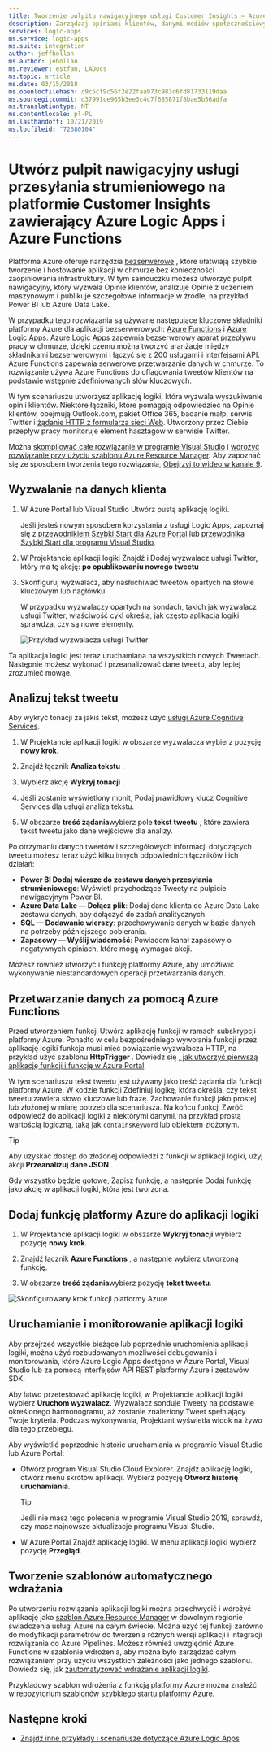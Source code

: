 ```yaml
---
title: Tworzenie pulpitu nawigacyjnego usługi Customer Insights — Azure Logic Apps
description: Zarządzaj opiniami klientów, danymi mediów społecznościowych i innymi, tworząc pulpit nawigacyjny klienta za pomocą Azure Logic Apps i Azure Functions
services: logic-apps
ms.service: logic-apps
ms.suite: integration
author: jeffhollan
ms.author: jehollan
ms.reviewer: estfan, LADocs
ms.topic: article
ms.date: 03/15/2018
ms.openlocfilehash: c9c5cf9c56f2e22faa973c983c6fd81733119daa
ms.sourcegitcommit: d37991ce965b3ee3c4c7f685871f8bae5b56adfa
ms.translationtype: MT
ms.contentlocale: pl-PL
ms.lasthandoff: 10/21/2019
ms.locfileid: "72680104"
---
```

# <a name="create-a-streaming-customer-insights-dashboard-with-azure-logic-apps-and-azure-functions"></a>Utwórz pulpit nawigacyjny usługi przesyłania strumieniowego na platformie Customer Insights zawierający Azure Logic Apps i Azure Functions

Platforma Azure oferuje narzędzia [bezserwerowe](https://azure.microsoft.com/solutions/serverless/) , które ułatwiają szybkie tworzenie i hostowanie aplikacji w chmurze bez konieczności zaopiniowania infrastruktury. W tym samouczku możesz utworzyć pulpit nawigacyjny, który wyzwala Opinie klientów, analizuje Opinie z uczeniem maszynowym i publikuje szczegółowe informacje w źródle, na przykład Power BI lub Azure Data Lake.

W przypadku tego rozwiązania są używane następujące kluczowe składniki platformy Azure dla aplikacji bezserwerowych: [Azure Functions](https://azure.microsoft.com/services/functions/) i [Azure Logic Apps](https://azure.microsoft.com/services/logic-apps/).
Azure Logic Apps zapewnia bezserwerowy aparat przepływu pracy w chmurze, dzięki czemu można tworzyć aranżacje między składnikami bezserwerowymi i łączyć się z 200 usługami i interfejsami API. Azure Functions zapewnia serwerowe przetwarzanie danych w chmurze. To rozwiązanie używa Azure Functions do oflagowania tweetów klientów na podstawie wstępnie zdefiniowanych słów kluczowych.

W tym scenariuszu utworzysz aplikację logiki, która wyzwala wyszukiwanie opinii klientów. Niektóre łączniki, które pomagają odpowiedzieć na Opinie klientów, obejmują Outlook.com, pakiet Office 365, badanie małp, serwis Twitter i [żądanie HTTP z formularza sieci Web](https://blogs.msdn.microsoft.com/logicapps/2017/01/30/calling-a-logic-app-from-an-html-form/). Utworzony przez Ciebie przepływ pracy monitoruje element hasztagów w serwisie Twitter.

Można [skompilować całe rozwiązanie w programie Visual Studio](../logic-apps/quickstart-create-logic-apps-with-visual-studio.md) i [wdrożyć rozwiązanie przy użyciu szablonu Azure Resource Manager](../logic-apps/logic-apps-deploy-azure-resource-manager-templates.md). Aby zapoznać się ze sposobem tworzenia tego rozwiązania, [Obejrzyj to wideo w kanale 9](https://aka.ms/logicappsdemo). 

## <a name="trigger-on-customer-data"></a>Wyzwalanie na danych klienta

1. W Azure Portal lub Visual Studio Utwórz pustą aplikację logiki. 

   Jeśli jesteś nowym sposobem korzystania z usługi Logic Apps, zapoznaj się z [przewodnikiem Szybki Start dla Azure Portal](../logic-apps/quickstart-create-first-logic-app-workflow.md) lub [przewodnika Szybki Start dla programu Visual Studio](../logic-apps/quickstart-create-logic-apps-with-visual-studio.md).

2. W Projektancie aplikacji logiki Znajdź i Dodaj wyzwalacz usługi Twitter, który ma tę akcję: **po opublikowaniu nowego tweetu**

3. Skonfiguruj wyzwalacz, aby nasłuchiwać tweetów opartych na słowie kluczowym lub nagłówku.

   W przypadku wyzwalaczy opartych na sondach, takich jak wyzwalacz usługi Twitter, właściwość cykl określa, jak często aplikacja logiki sprawdza, czy są nowe elementy.

   ![Przykład wyzwalacza usługi Twitter][1]

Ta aplikacja logiki jest teraz uruchamiana na wszystkich nowych Tweetach. Następnie możesz wykonać i przeanalizować dane tweetu, aby lepiej zrozumieć mowąe. 

## <a name="analyze-tweet-text"></a>Analizuj tekst tweetu

Aby wykryć tonacji za jakiś tekst, możesz użyć [usługi Azure Cognitive Services](https://azure.microsoft.com/services/cognitive-services/).

1. W Projektancie aplikacji logiki w obszarze wyzwalacza wybierz pozycję **nowy krok**.

2. Znajdź łącznik **Analiza tekstu** .

3. Wybierz akcję **Wykryj tonacji** .

4. Jeśli zostanie wyświetlony monit, Podaj prawidłowy klucz Cognitive Services dla usługi analiza tekstu.

5. W obszarze **treść żądania**wybierz pole **tekst tweetu** , które zawiera tekst tweetu jako dane wejściowe dla analizy.

Po otrzymaniu danych tweetów i szczegółowych informacji dotyczących tweetu możesz teraz użyć kilku innych odpowiednich łączników i ich działań:

* **Power BI Dodaj wiersze do zestawu danych przesyłania strumieniowego**: Wyświetl przychodzące Tweety na pulpicie nawigacyjnym Power BI.
* **Azure Data Lake — Dołącz plik**: Dodaj dane klienta do Azure Data Lake zestawu danych, aby dołączyć do zadań analitycznych.
* **SQL — Dodawanie wierszy**: przechowywanie danych w bazie danych na potrzeby późniejszego pobierania.
* **Zapasowy — Wyślij wiadomość**: Powiadom kanał zapasowy o negatywnych opiniach, które mogą wymagać akcji.

Możesz również utworzyć i funkcję platformy Azure, aby umożliwić wykonywanie niestandardowych operacji przetwarzania danych. 

## <a name="process-data-with-azure-functions"></a>Przetwarzanie danych za pomocą Azure Functions

Przed utworzeniem funkcji Utwórz aplikację funkcji w ramach subskrypcji platformy Azure. Ponadto w celu bezpośredniego wywołania funkcji przez aplikację logiki funkcja musi mieć powiązanie wyzwalacza HTTP, na przykład użyć szablonu **HttpTrigger** . Dowiedz się [, jak utworzyć pierwszą aplikację funkcji i funkcję w Azure Portal](../azure-functions/functions-create-first-azure-function-azure-portal.md).

W tym scenariuszu tekst tweetu jest używany jako treść żądania dla funkcji platformy Azure. W kodzie funkcji Zdefiniuj logikę, która określa, czy tekst tweetu zawiera słowo kluczowe lub frazę. Zachowanie funkcji jako prostej lub złożonej w miarę potrzeb dla scenariusza.
Na końcu funkcji Zwróć odpowiedź do aplikacji logiki z niektórymi danymi, na przykład prostą wartością logiczną, taką jak `containsKeyword` lub obiektem złożonym.

> [!TIP]
> Aby uzyskać dostęp do złożonej odpowiedzi z funkcji w aplikacji logiki, użyj akcji **Przeanalizuj dane JSON** .

Gdy wszystko będzie gotowe, Zapisz funkcję, a następnie Dodaj funkcję jako akcję w aplikacji logiki, która jest tworzona.

## <a name="add-azure-function-to-logic-app"></a>Dodaj funkcję platformy Azure do aplikacji logiki

1. W Projektancie aplikacji logiki w obszarze **Wykryj tonacji** wybierz pozycję **nowy krok**.

2. Znajdź łącznik **Azure Functions** , a następnie wybierz utworzoną funkcję.

3. W obszarze **treść żądania**wybierz pozycję **tekst tweetu**.

![Skonfigurowany krok funkcji platformy Azure][2]

## <a name="run-and-monitor-your-logic-app"></a>Uruchamianie i monitorowanie aplikacji logiki

Aby przejrzeć wszystkie bieżące lub poprzednie uruchomienia aplikacji logiki, można użyć rozbudowanych możliwości debugowania i monitorowania, które Azure Logic Apps dostępne w Azure Portal, Visual Studio lub za pomocą interfejsów API REST platformy Azure i zestawów SDK.

Aby łatwo przetestować aplikację logiki, w Projektancie aplikacji logiki wybierz **Uruchom wyzwalacz**. Wyzwalacz sonduje Tweety na podstawie określonego harmonogramu, aż zostanie znaleziony Tweet spełniający Twoje kryteria. Podczas wykonywania, Projektant wyświetla widok na żywo dla tego przebiegu.

Aby wyświetlić poprzednie historie uruchamiania w programie Visual Studio lub Azure Portal: 

* Otwórz program Visual Studio Cloud Explorer. Znajdź aplikację logiki, otwórz menu skrótów aplikacji. Wybierz pozycję **Otwórz historię uruchamiania**.

  > [!TIP]
  > Jeśli nie masz tego polecenia w programie Visual Studio 2019, sprawdź, czy masz najnowsze aktualizacje programu Visual Studio.

* W Azure Portal Znajdź aplikację logiki. W menu aplikacji logiki wybierz pozycję **Przegląd**. 

## <a name="create-automated-deployment-templates"></a>Tworzenie szablonów automatycznego wdrażania

Po utworzeniu rozwiązania aplikacji logiki można przechwycić i wdrożyć aplikację jako [szablon Azure Resource Manager](../azure-resource-manager/template-deployment-overview.md) w dowolnym regionie świadczenia usługi Azure na całym świecie. Można użyć tej funkcji zarówno do modyfikacji parametrów do tworzenia różnych wersji aplikacji i integracji rozwiązania do Azure Pipelines. Możesz również uwzględnić Azure Functions w szablonie wdrożenia, aby można było zarządzać całym rozwiązaniem przy użyciu wszystkich zależności jako jednego szablonu. Dowiedz się, jak [zautomatyzować wdrażanie aplikacji logiki](logic-apps-azure-resource-manager-templates-overview.md).

Przykładowy szablon wdrożenia z funkcją platformy Azure można znaleźć w [repozytorium szablonów szybkiego startu platformy Azure](https://github.com/Azure/azure-quickstart-templates/tree/master/101-function-app-create-dynamic).

## <a name="next-steps"></a>Następne kroki

* [Znajdź inne przykłady i scenariusze dotyczące Azure Logic Apps](logic-apps-examples-and-scenarios.md)

<!-- Image References -->
[1]: ./media/logic-apps-scenario-social-serverless/twitter.png
[2]: ./media/logic-apps-scenario-social-serverless/function.png
